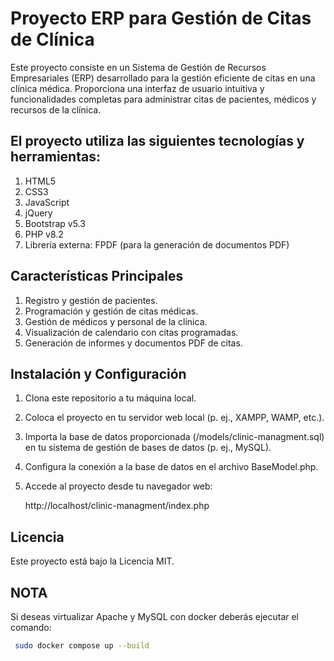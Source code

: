# Proyecto ERP para Gestión de Citas de Clínica

Este proyecto consiste en un Sistema de Gestión de Recursos Empresariales (ERP) desarrollado para la gestión eficiente de citas en una clínica médica. Proporciona una interfaz de usuario intuitiva y funcionalidades completas para administrar citas de pacientes, médicos y recursos de la clínica.

## El proyecto utiliza las siguientes tecnologías y herramientas:

1. HTML5
2. CSS3
3. JavaScript
4. jQuery
5. Bootstrap v5.3
6. PHP v8.2
7. Librería externa: FPDF (para la generación de documentos PDF)

## Características Principales

1. Registro y gestión de pacientes.
2. Programación y gestión de citas médicas.
3. Gestión de médicos y personal de la clínica.
4. Visualización de calendario con citas programadas.
5. Generación de informes y documentos PDF de citas.

## Instalación y Configuración

1. Clona este repositorio a tu máquina local.

2. Coloca el proyecto en tu servidor web local (p. ej., XAMPP, WAMP, etc.).

3. Importa la base de datos proporcionada (/models/clinic-managment.sql) en tu sistema de gestión de bases de datos (p. ej., MySQL).

4. Configura la conexión a la base de datos en el archivo BaseModel.php.

5. Accede al proyecto desde tu navegador web:

    http://localhost/clinic-managment/index.php

## Licencia

Este proyecto está bajo la Licencia MIT.

## NOTA

Si deseas virtualizar Apache y MySQL con docker deberás ejecutar el comando:
```bash
 sudo docker compose up --build
 ```